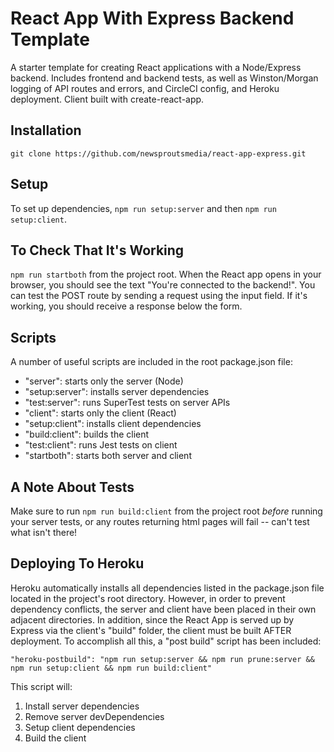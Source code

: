 # React App With Express Backend Template
A starter template for creating React applications with a Node/Express backend. Includes frontend and backend tests, as well as Winston/Morgan logging of API routes and errors, and CircleCI config, and Heroku deployment. Client built with create-react-app.

## Installation
```
git clone https://github.com/newsproutsmedia/react-app-express.git
```
## Setup
To set up dependencies, ```npm run setup:server``` and then ```npm run setup:client```.

## To Check That It's Working
```npm run startboth``` from the project root. When the React app opens in your browser, you should see the text "You're connected to the backend!". You can test the POST route by sending a request using the input field. If it's working, you should receive a response below the form.
## Scripts
A number of useful scripts are included in the root package.json file:
- "server": starts only the server (Node)
- "setup:server": installs server dependencies
- "test:server": runs SuperTest tests on server APIs
- "client": starts only the client (React)
- "setup:client": installs client dependencies
- "build:client": builds the client
- "test:client": runs Jest tests on client
- "startboth": starts both server and client
## A Note About Tests
Make sure to run ```npm run build:client``` from the project root *before* running your server tests, or any routes returning html pages will fail -- can't test what isn't there!

## Deploying To Heroku
Heroku automatically installs all dependencies listed in the package.json file located in the project's root directory. However, in order to prevent dependency conflicts, the server and client have been placed in their own adjacent directories. In addition, since the React App is served up by Express via the client's "build" folder, the client must be built AFTER deployment. To accomplish all this, a "post build" script has been included:

```
"heroku-postbuild": "npm run setup:server && npm run prune:server && npm run setup:client && npm run build:client"
```

This script will:
1. Install server dependencies
2. Remove server devDependencies
3. Setup client dependencies
4. Build the client